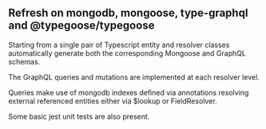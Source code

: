 ## Refresh on mongodb, mongoose, type-graphql and @typegoose/typegoose

Starting from a single pair of Typescript entity and resolver classes automatically generate both the corresponding Mongoose and GraphQL schemas.

The GraphQL queries and mutations are implemented at each resolver level.

Queries make use of mongodb indexes defined via annotations resolving external referenced entities either via $lookup or FieldResolver.

Some basic jest unit tests are also present.
